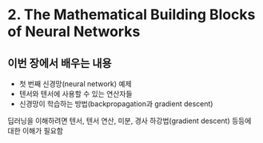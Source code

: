 # 2. The Mathematical Building Blocks of Neural Networks

## 이번 장에서 배우는 내용

- 첫 번째 신경망(neural network) 예제
- 텐서와 텐서에 사용할 수 있는 연산자들
- 신경망이 학습하는 방법(backpropagation과 gradient descent)

딥러닝을 이해하려면 텐서, 텐서 연산, 미분, 경사 하강법(gradient descent) 등등에 대한 이해가 필요함